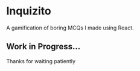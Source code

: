 # Inquizito
A gamification of boring MCQs I made using React.


## Work in Progress...
Thanks for waiting patiently
